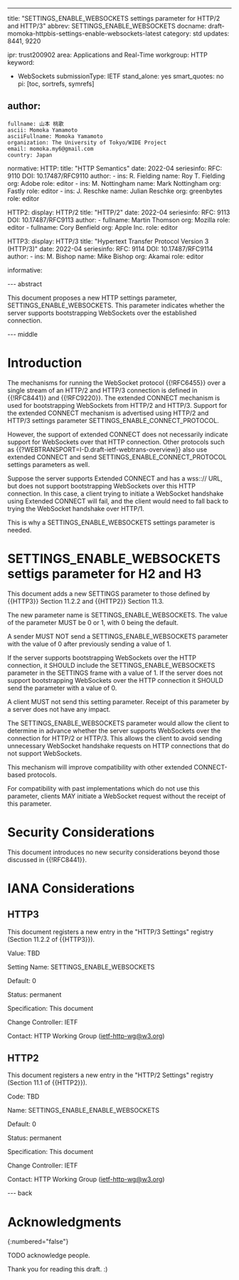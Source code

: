 ---
title: "SETTINGS_ENABLE_WEBSOCKETS settings parameter for HTTP/2 and HTTP/3"
abbrev: SETTINGS_ENABLE_WEBSOCKETS
docname: draft-momoka-httpbis-settings-enable-websockets-latest
category: std
updates: 8441, 9220

ipr: trust200902
area: Applications and Real-Time
workgroup: HTTP
keyword:
  - WebSockets
submissionType:
  IETF
stand_alone: yes
smart_quotes: no
pi: [toc, sortrefs, symrefs]

author:
 -
    fullname: 山本 桃歌
    ascii: Momoka Yamamoto
    asciiFullname: Momoka Yamamoto
    organization: The University of Tokyo/WIDE Project
    email: momoka.my6@gmail.com
    country: Japan



normative:
  HTTP:
    title: "HTTP Semantics"
    date: 2022-04
    seriesinfo:
      RFC: 9110
      DOI: 10.17487/RFC9110
    author:
      -
          ins: R. Fielding
          name: Roy T. Fielding
          org: Adobe
          role: editor
      -
          ins: M. Nottingham
          name: Mark Nottingham
          org: Fastly
          role: editor
      -
          ins: J. Reschke
          name: Julian Reschke
          org: greenbytes
          role: editor

  HTTP2:
    display: HTTP/2
    title: "HTTP/2"
    date: 2022-04
    seriesinfo:
      RFC: 9113
      DOI: 10.17487/RFC9113
    author:
      -
          fullname: Martin Thomson
          org: Mozilla
          role: editor
      -
          fullname: Cory Benfield
          org: Apple Inc.
          role: editor

  HTTP3:
    display: HTTP/3
    title: "Hypertext Transfer Protocol Version 3 (HTTP/3)"
    date: 2022-04
    seriesinfo:
      RFC: 9114
      DOI: 10.17487/RFC9114
    author:
      -
          ins: M. Bishop
          name: Mike Bishop
          org: Akamai
          role: editor



informative:




--- abstract

This document proposes a new HTTP settings parameter, SETTINGS_ENABLE_WEBSOCKETS.
This parameter indicates whether the server supports bootstrapping WebSockets over the established connection.


--- middle

# Introduction

The mechanisms for running the WebSocket protocol {{!RFC6455}} over a single stream of an HTTP/2 and HTTP/3 connection is defined in {{!RFC8441}} and {{!RFC9220}}.
The extended CONNECT mechanism is used for bootstrapping WebSockets from HTTP/2 and HTTP/3.
Support for the extended CONNECT mechanism is advertised using HTTP/2 and HTTP/3 settings parameter SETTINGS_ENABLE_CONNECT_PROTOCOL.

However, the support of extended CONNECT does not necessarily indicate support for WebSockets over that HTTP connection.
Other protocols such as {{?WEBTRANSPORT=I-D.draft-ietf-webtrans-overview}} also use extended CONNECT and send SETTINGS_ENABLE_CONNECT_PROTOCOL settings parameters as well.

Suppose the server supports Extended CONNECT and has a wss::// URL, but does not support
bootstrapping WebSockets over this HTTP connection.
In this case, a client trying to initiate a WebSocket handshake using Extended CONNECT will fail,
and the client would need to fall back to trying the WebSocket handshake over HTTP/1.

This is why a SETTINGS_ENABLE_WEBSOCKETS settings parameter is needed.


# SETTINGS_ENABLE_WEBSOCKETS settigs parameter for H2 and H3
This document adds a new SETTINGS parameter to those defined by
{{HTTP3}} Section 11.2.2 and {{HTTP2}} Section 11.3.

The new parameter name is SETTINGS_ENABLE_WEBSOCKETS.
The value of the parameter MUST be 0 or 1, with 0 being the default.

A sender MUST NOT send a SETTINGS_ENABLE_WEBSOCKETS parameter
with the value of 0 after previously sending a value of 1.

If the server supports bootstrapping WebSockets over the HTTP connection,
it SHOULD include the SETTINGS_ENABLE_WEBSOCKETS parameter in the SETTINGS frame with a value of 1.
If the server does not support bootstrapping WebSockets over the HTTP connection it SHOULD send the parameter with a value of 0.

A client MUST not send this setting parameter.
Receipt of this parameter by a server does not have any impact.


The SETTINGS_ENABLE_WEBSOCKETS parameter would allow the client to determine in advance whether the server supports WebSockets over the connection for HTTP/2 or HTTP/3.
This allows the client to avoid sending unnecessary WebSocket handshake requests on HTTP connections that do not support WebSockets.

This mechanism will improve compatibility with other extended CONNECT-based protocols.

For compatibility with past implementations which do not use this parameter,
 clients MAY initiate a WebSocket request without the receipt of this parameter.


# Security Considerations

This document introduces no new security considerations beyond those discussed in {{!RFC8441}}.

# IANA Considerations

## HTTP3
This document registers a new entry in the "HTTP/3 Settings" registry (Section 11.2.2 of {{HTTP3}}).

Value: TBD

Setting Name: SETTINGS_ENABLE_WEBSOCKETS

Default: 0

Status: permanent

Specification: This document

Change Controller: IETF

Contact: HTTP Working Group (ietf-http-wg@w3.org)

## HTTP2
This document registers a new entry in the "HTTP/2 Settings" registry (Section 11.1 of {{HTTP2}}).

Code: TBD

Name: SETTINGS_ENABLE_ENABLE_WEBSOCKETS

Default: 0

Status: permanent

Specification: This document

Change Controller: IETF

Contact: HTTP Working Group (ietf-http-wg@w3.org)

--- back

# Acknowledgments
{:numbered="false"}

TODO acknowledge people.

Thank you for reading this draft. :)
